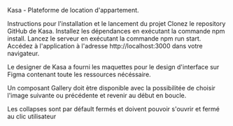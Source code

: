 Kasa - Plateforme de location d'appartement.

Instructions pour l'installation et le lancement du projet
Clonez le repository GitHub de Kasa.
Installez les dépendances en exécutant la commande npm install.
Lancez le serveur en exécutant la commande npm run start.
Accédez à l'application à l'adresse http://localhost:3000 dans votre navigateur.

Le designer de Kasa a fourni les maquettes pour le design d'interface sur Figma contenant toute les ressources nécéssaire.

Un composant Gallery doit ètre disponible avec la possibilitée de choisir l'image suivante ou précédente et revenir au début en boucle.

Les collapses sont par défault fermés et doivent pouvoir s'ouvrir et fermé au clic utilisateur
